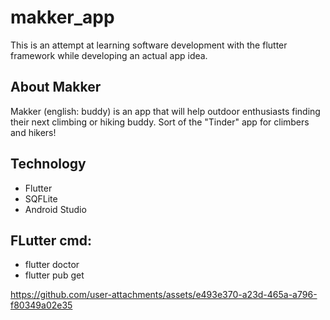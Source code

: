 # makker_app

This is an attempt at learning software development with the flutter framework while developing an actual app idea.

## About Makker
Makker (english: buddy) is an app that will help outdoor enthusiasts finding their next climbing or hiking buddy. Sort of the "Tinder" app for climbers and hikers!

## Technology
* Flutter
* SQFLite
* Android Studio

## FLutter cmd:
* flutter doctor
* flutter pub get


https://github.com/user-attachments/assets/e493e370-a23d-465a-a796-f80349a02e35


